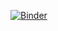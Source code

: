 [![Binder](https://mybinder.org/badge_logo.svg)](https://mybinder.org/v2/gh/jdemeyer/pari_introduction/master?filepath=index.ipynb)
